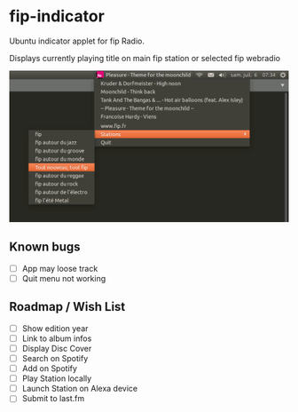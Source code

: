 # fip-indicator
<p>Ubuntu indicator applet for fip Radio.</p>
<p>Displays currently playing title on main fip station or selected fip webradio</p>

![screenshot](https://raw.githubusercontent.com/feeloow/fip-indicator/master/screenshot.png "Indicator running in Unity")

## Known bugs
- [ ] App may loose track
- [ ] Quit menu not working 

## Roadmap / Wish List
- [ ] Show edition year 
- [ ] Link to album infos
- [ ] Display Disc Cover
- [ ] Search on Spotify
- [ ] Add on Spotify
- [ ] Play Station locally
- [ ] Launch Station on Alexa device
- [ ] Submit to last.fm